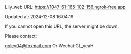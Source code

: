 Lily_web URL: https://1047-61-165-102-156.ngrok-free.app

Updated at: 2024-12-08 16:04:19

If you cannot open this URL, the server might be down.

Please contact: 

goley04@foxmail.com Or Wechat:GL_yeaH